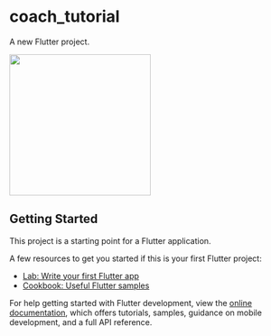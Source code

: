 # coach_tutorial

A new Flutter project.

<img src="[https://qiita-image-store.s3.ap-northeast-1.amazonaws.com/0/3655173/ea491316-2430-c0ea-8778-f84a647f5a6a.gif](https://github.com/NeiHau/coach_tutorial/assets/81244642/991942c2-eca5-4e1e-aec8-8dac83dbf2f6)" width="250">

## Getting Started

This project is a starting point for a Flutter application.

A few resources to get you started if this is your first Flutter project:

- [Lab: Write your first Flutter app](https://docs.flutter.dev/get-started/codelab)
- [Cookbook: Useful Flutter samples](https://docs.flutter.dev/cookbook)

For help getting started with Flutter development, view the
[online documentation](https://docs.flutter.dev/), which offers tutorials,
samples, guidance on mobile development, and a full API reference.
